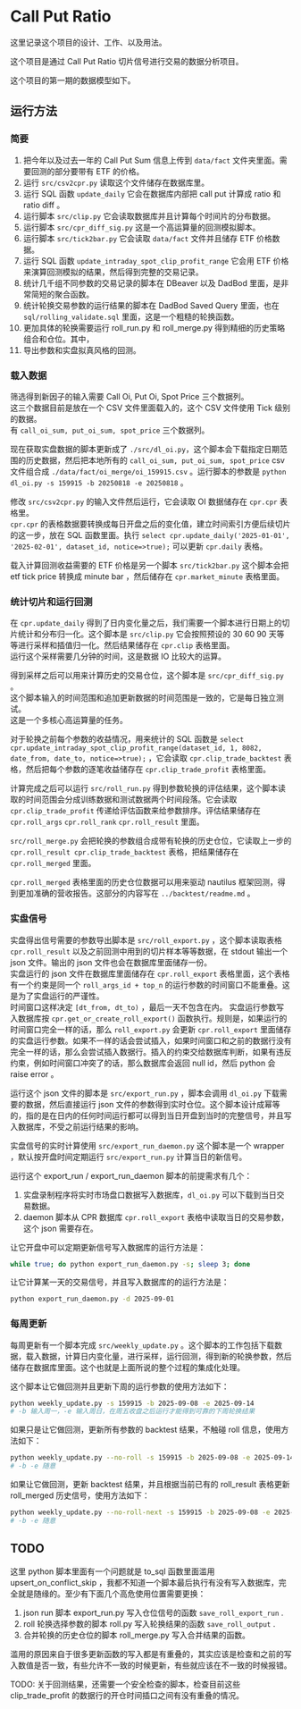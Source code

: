 # Call Put Ratio  
这里记录这个项目的设计、工作、以及用法。  

这个项目是通过 Call Put Ratio 切片信号进行交易的数据分析项目。  

这个项目的第一期的数据模型如下。  


## 运行方法  

### 简要  
1. 把今年以及过去一年的 Call Put Sum 信息上传到 `data/fact` 文件夹里面。需要回测的部分要带有 ETF 的价格。  
2. 运行 `src/csv2cpr.py` 读取这个文件储存在数据库里。  
3. 运行 SQL 函数 `update_daily` 它会在数据库内部把 call put 计算成 ratio 和 ratio diff 。  
4. 运行脚本 `src/clip.py` 它会读取数据库并且计算每个时间片的分布数据。  
5. 运行脚本 `src/cpr_diff_sig.py` 这是一个高运算量的回测模拟脚本。  
6. 运行脚本 `src/tick2bar.py` 它会读取 `data/fact` 文件并且储存 ETF 价格数据。  
7. 运行 SQL 函数 `update_intraday_spot_clip_profit_range` 它会用 ETF 价格来演算回测模拟的结果，然后得到完整的交易记录。  
8. 统计几千组不同参数的交易记录的脚本在 DBeaver 以及 DadBod 里面，是非常简短的聚合函数。  
9. 统计轮换交易参数的运行结果的脚本在 DadBod Saved Query 里面，也在 `sql/rolling_validate.sql` 里面，这是一个粗糙的轮换函数。  
10. 更加具体的轮换需要运行 roll_run.py 和 roll_merge.py 得到精细的历史策略组合和仓位。其中，  
11. 导出参数和实盘拟真风格的回测。

### 载入数据  
筛选得到新因子的输入需要 Call Oi, Put Oi, Spot Price 三个数据列。  
这三个数据目前是放在一个 CSV 文件里面载入的，这个 CSV 文件使用 Tick 级别的数据。  
有 `call_oi_sum, put_oi_sum, spot_price` 三个数据列。  
<!-- 目前得到这个 CSV 文件的方法是对我的录制数据库执行脚本 `./datavis/oi_scripts/db_oi_csv.py` 。这个脚本之后改造一下可以用来下载实盘数据。   -->  
现在获取实盘数据的脚本更新成了 `./src/dl_oi.py`，这个脚本会下载指定日期范围的历史数据，然后把本地所有的 `call_oi_sum, put_oi_sum, spot_price` csv 文件组合成 `./data/fact/oi_merge/oi_159915.csv` 。运行脚本的参数是 `python dl_oi.py -s 159915 -b 20250818 -e 20250818` 。

修改 `src/csv2cpr.py` 的输入文件然后运行，它会读取 OI 数据储存在 `cpr.cpr` 表格里。  
`cpr.cpr` 的表格数据要转换成每日开盘之后的变化值，建立时间索引方便后续切片的这一步，放在 SQL 函数里面。执行 `select cpr.update_daily('2025-01-01', '2025-02-01', dataset_id, notice=>true);` 可以更新 `cpr.daily` 表格。  

载入计算回测收益需要的 ETF 价格是另一个脚本 `src/tick2bar.py` 这个脚本会把 etf tick price 转换成 minute bar ，然后储存在 `cpr.market_minute` 表格里面。  

### 统计切片和运行回测  

在 `cpr.update_daily` 得到了日内变化量之后，我们需要一个脚本进行日期上的切片统计和分布归一化。这个脚本是 `src/clip.py` 它会按照预设的 30 60 90 天等等进行采样和插值归一化。然后结果储存在 `cpr.clip` 表格里面。  
运行这个采样需要几分钟的时间，这是数据 IO 比较大的运算。  

得到采样之后可以用来计算历史的交易仓位，这个脚本是 `src/cpr_diff_sig.py` 。  
这个脚本输入的时间范围和追加更新数据的时间范围是一致的，它是每日独立测试。  
这是一个多核心高运算量的任务。  

对于轮换之前每个参数的收益情况，用来统计的 SQL 函数是 `select cpr.update_intraday_spot_clip_profit_range(dataset_id, 1, 8082, date_from, date_to, notice=>true);` ，它会读取 `cpr.clip_trade_backtest` 表格，然后把每个参数的逐笔收益储存在 `cpr.clip_trade_profit` 表格里面。  

计算完成之后可以运行 `src/roll_run.py` 得到参数轮换的评估结果，这个脚本读取的时间范围会分成训练数据和测试数据两个时间段落。它会读取 `cpr.clip_trade_profit` 传递给评估函数来给参数排序。评估结果储存在 `cpr.roll_args` `cpr.roll_rank` `cpr.roll_result` 里面。  

`src/roll_merge.py` 会把轮换的参数组合成带有轮换的历史仓位，它读取上一步的 `cpr.roll_result cpr.clip_trade_backtest` 表格，把结果储存在 `cpr.roll_merged` 里面。  

`cpr.roll_merged` 表格里面的历史仓位数据可以用来驱动 nautilus 框架回测，得到更加准确的营收报告。这部分的内容写在 `../backtest/readme.md` 。  

### 实盘信号  

实盘得出信号需要的参数导出脚本是 `src/roll_export.py` ，这个脚本读取表格 `cpr.roll_result` 以及之前回测中用到的切片样本等等数据，在 stdout 输出一个 json 文件。输出的 json 文件也会在数据库里面储存一份。  
实盘运行的 json 文件在数据库里面储存在 `cpr.roll_export` 表格里面，这个表格有一个约束是同一个 `roll_args_id + top_n` 的运行参数的时间窗口不能重叠。这是为了实盘运行的严谨性。  
时间窗口这样决定 `[dt_from, dt_to)` ，最后一天不包含在内。
实盘运行参数写入数据库按 `cpr.get_or_create_roll_export()` 函数执行。规则是，如果运行的时间窗口完全一样的话，那么 `roll_export.py` 会更新 `cpr.roll_export` 里面储存的实盘运行参数。如果不一样的话会尝试插入，如果时间窗口和之前的数据行没有完全一样的话，那么会尝试插入数据行。插入的约束交给数据库判断，如果有违反约束，例如时间窗口冲突了的话，那么数据库会返回 null id，然后 python 会 raise error 。  


运行这个 json 文件的脚本是 `src/export_run.py` ，脚本会调用 `dl_oi.py` 下载需要的数据，然后直接运行 json 文件的参数得到实时仓位。这个脚本设计成幂等的，指的是在日内的任何时间运行都可以得到当日开盘到当时的完整信号，并且写入数据库，不受之前运行结果的影响。  

实盘信号的实时计算使用 `src/export_run_daemon.py` 这个脚本是一个 wrapper ，默认按开盘时间定期运行 `src/export_run.py` 计算当日的新信号。  

运行这个 export_run / export_run_daemon 脚本的前提需求有几个：  
1. 实盘录制程序将实时市场盘口数据写入数据库，`dl_oi.py` 可以下载到当日交易数据。  
2. daemon 脚本从 CPR 数据库 `cpr.roll_export` 表格中读取当日的交易参数，这个 json 需要存在。

让它开盘中可以定期更新信号写入数据库的运行方法是：  
```bash
while true; do python export_run_daemon.py -s; sleep 3; done
```

让它计算某一天的交易信号，并且写入数据库的的运行方法是：  
```bash
python export_run_daemon.py -d 2025-09-01
```

### 每周更新  

每周更新有一个脚本完成 `src/weekly_update.py` 。这个脚本的工作包括下载数据，载入数据，计算日内变化量，进行采样，运行回测，得到新的轮换参数，然后储存在数据库里面。这个也就是上面所说的整个过程的集成化处理。  

这个脚本让它做回测并且更新下周的运行参数的使用方法如下：  
```bash
python weekly_update.py -s 159915 -b 2025-09-08 -e 2025-09-14  
# -b 输入周一，-e 输入周日，在周五收盘之后运行才能得到可靠的下周轮换结果
```

如果只是让它做回测，更新所有参数的 backtest 结果，不触碰 roll 信息，使用方法如下：  
```bash
python weekly_update.py --no-roll -s 159915 -b 2025-09-08 -e 2025-09-14  
# -b -e 随意
```

如果让它做回测，更新 backtest 结果，并且根据当前已有的 roll_result 表格更新 roll_merged 历史信号，使用方法如下：  
```bash
python weekly_update.py --no-roll-next -s 159915 -b 2025-09-08 -e 2025-09-14  
# -b -e 随意
```

## TODO
这里 python 脚本里面有一个问题就是 to_sql 函数里面滥用 upsert_on_conflict_skip ，我都不知道一个脚本最后执行有没有写入数据库，完全就是随缘的。至少有下面几个高危使用位置需要更换：  
1. json run 脚本 export_run.py 写入仓位信号的函数 `save_roll_export_run` .  
2. roll 轮换选择参数的脚本 roll.py 写入轮换结果的函数 `save_roll_output` .  
3. 合并轮换的历史仓位的脚本 roll_merge.py 写入合并结果的函数。  

滥用的原因来自于很多更新函数的写入都是有重叠的，其实应该是检查和之前的写入数值是否一致，有些允许不一致的时候更新，有些就应该在不一致的时候报错。


TODO: 关于回测结果，还需要一个安全检查的脚本，检查目前这些 clip_trade_profit 的数据行的开仓时间插口之间有没有重叠的情况。


